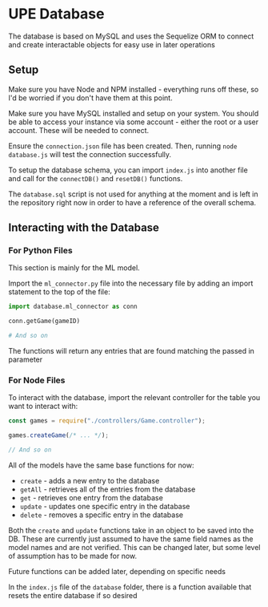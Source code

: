 # UPE Database

The database is based on MySQL and uses the Sequelize ORM to connect and create interactable objects for easy use in later operations

## Setup

Make sure you have Node and NPM installed - everything runs off these, so I'd be worried if you don't have them at this point.

Make sure you have MySQL installed and setup on your system. You should be able to access your instance via some account - either the root or a user account. These will be needed to connect.

Ensure the `connection.json` file has been created. Then, running `node database.js` will test the connection successfully.

To setup the database schema, you can import `index.js` into another file and call for the `connectDB()` and `resetDB()` functions. 

The `database.sql` script is not used for anything at the moment and is left in the repository right now in order to have a reference of the overall schema.

## Interacting with the Database

### For Python Files

This section is mainly for the ML model.

Import the `ml_connector.py` file into the necessary file by adding an import statement to the top of the file:
```py
import database.ml_connector as conn

conn.getGame(gameID)

# And so on
```
The functions will return any entries that are found matching the passed in parameter

### For Node Files

To interact with the database, import the relevant controller for the table you want to interact with:
```js
const games = require("./controllers/Game.controller");

games.createGame(/* ... */);

// And so on
```

All of the models have the same base functions for now:
- `create` - adds a new entry to the database
- `getAll` - retrieves all of the entries from the database
- `get` - retrieves one entry from the database
- `update` - updates one specific entry in the database
- `delete` - removes a specific entry in the database

Both the `create` and `update` functions take in an object to be saved into the DB. These are currently just assumed to have the same field names as the model names and are not verified. This can be changed later, but some level of assumption has to be made for now.

Future functions can be added later, depending on specific needs

In the `index.js` file of the `database` folder, there is a function available that resets the entire database if so desired
